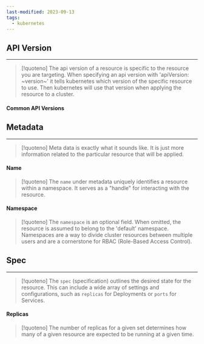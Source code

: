 ```yaml
---
last-modified: 2023-09-13
tags:
  - kubernetes
---
```

## API Version
---
> [!quoteno]
> The api version of a resource is specific to the resource you are targeting. When specifying an api version with 'apiVersion: ~version~' it tells kubernetes which version of the specific resource to use. Then kubernetes will use that version when applying the resource to a cluster. 

#### Common API Versions


## Metadata
---
> [!quoteno]
> Meta data is exactly what it sounds like. It is just more information related to the particular resource that will be applied.

#### Name

> [!quoteno]
> The `name` under metadata uniquely identifies a resource within a namespace. It serves as a "handle" for interacting with the resource.

#### Namespace

> [!quoteno] 
> The `namespace` is an optional field. When omitted, the resource is assumed to belong to the 'default' namespace. Namespaces are a way to divide cluster resources between multiple users and are a cornerstone for RBAC (Role-Based Access Control).
## Spec
---
> [!quoteno]
> The `spec` (specification) outlines the desired state for the resource. This can include a wide array of settings and configurations, such as `replicas` for Deployments or `ports` for Services.

#### Replicas

> [!quoteno]
> The number of replicas for a given set determines how many of a given resource are expected to be running at a given time.
